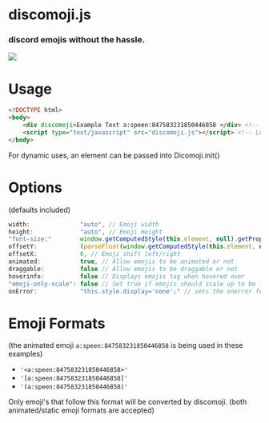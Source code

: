 <!-- # discomoji.js
Discord emojis without the hassle -->

<h1 align="left">
  discomoji.js
</h1>
<h3 align="left">discord emojis without the hassle.</h3>
<img src="https://cdn.discordapp.com/attachments/839576568518672467/859243222399975444/discomoji.gif">

<br>

# Usage
```html
<!DOCTYPE html>
<body>
    <div discomoji>Example Text a:speen:847583231850446858 </div> <!-- discomoji element-->
    <script type="text/javascript" src="discomoji.js"></script> <!-- Load discomoji.js library at the bottom of body -->
</body>
```
For dynamic uses, an element can be passed into Dicomoji.init()


# Options
(defaults included)
```js
width:              "auto", // Emoji width
height:             "auto", // Emoji Height
"font-size:"        window.getComputedStyle(this.element, null).getPropertyValue("font-size").replace(/\D/g, ''), // Emoji max height (in px)
offsetY:            (parseFloat(window.getComputedStyle(this.element, null).getPropertyValue("font-size")) / 6) + "px", // Emoji shift up/down
offsetX:            0, // Emoji shift left/right
animated:           true, // Allow emojis to be animated or not
draggable:          false // Allow emojis to be draggable or not
hoverinfo:          false // Displays emojis tag when hovered over
"emoji-only-scale": false // Set true if emojis should scale up to be larger when there is no text along with the emojis
onError:            "this.style.display='none';" // sets the onerror for the emoji's generate img tag
```

# Emoji Formats
(the animated emoji `a:speen:847583231850446858` is being used in these examples)


* `'<a:speen:847583231850446858>'`
* `'[a:speen:847583231850446858]'`
* `'(a:speen:847583231850446858)'`

Only emoji's that follow this format will be converted by discomoji. (both animated/static emoji formats are accepted)